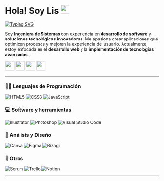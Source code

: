 # Hola! Soy Lis <img src="https://media.giphy.com/media/hvRJCLFzcasrR4ia7z/giphy.gif" width="28">
[![Typing SVG](https://readme-typing-svg.demolab.com?font=Fira+Code&weight=300&duration=3000&pause=100&color=954DF7&width=435&lines=Frontend+Development;UX%2FUI+Design;Backend+Development)](https://git.io/typing-svg)

Soy **Ingeniera de Sistemas** con experiencia en **desarrollo de software** y **soluciones tecnológicas innovadoras**. Me apasiona crear aplicaciones que optimicen procesos y mejoren la experiencia del usuario. Actualmente, estoy enfocada en el **desarrollo web** y la **implementación de tecnologías avanzadas**.

<p>
<a href="mailto:lisbeth2536@gmail.com"><img src="https://img.shields.io/badge/e‑mail-D14836.svg?style=for-the-badge&logo=GMail&logoColor=white" style="margin-bottom: 4px;" height="30px" target="_blank"></a>
<a href="https://www.instagram.com/lalelilolis/"><img src="https://img.shields.io/badge/Instagram-%23E4405F.svg?style=for-the-badge&logo=Instagram&logoColor=white" style="margin-bottom: 4px;" height="30px" target="_blank"></a>
<a href="https://www.linkedin.com/in/lisbeth-callata-churata"><img src="https://img.shields.io/badge/Linkedin-%231572B6.svg?style=for-the-badge&logo=Linkedin&logoColor=white" style="margin-bottom: 4px;" height="30px" target="_blank"></a>
<a href="https://github.com/lisbeth-callata"><img src="https://img.shields.io/badge/github-%23121011.svg?style=for-the-badge&logo=github&logoColor=white" style="margin-bottom: 4px;" height="30px" target="_blank"></a>
</p>

---

### 👩‍💻 Lenguajes de Programación

<p>
<img alt="HTML5" src="https://img.shields.io/badge/html5-%23E34F26.svg?style=for-the-badge&logo=html5&logoColor=white"></a>
<img alt="CSS3" src="https://img.shields.io/badge/css3-%231572B6.svg?style=for-the-badge&logo=css3&logoColor=white"></a>
<img alt="JavaScript" src="https://img.shields.io/badge/javascript-%23323330.svg?style=for-the-badge&logo=javascript&logoColor=%23F7DF1E"></a>
</p>

### 💻 Software y herramientas

<p>
<img alt="Illustrator" src="https://img.shields.io/badge/adobe%20illustrator-%23FF9A00.svg?style=for-the-badge&logo=adobe%20illustrator&logoColor=white"></a>
<img alt="Photoshop" src="https://img.shields.io/badge/adobe%20photoshop-%2331A8FF.svg?style=for-the-badge&logo=adobe%20photoshop&logoColor=white"></a>
<img alt="Visual Studio Code" src="https://img.shields.io/badge/Visual%20Studio%20Code-0078d7.svg?style=for-the-badge&logo=visual-studio-code&logoColor=white"></a>   
</p>

### 🎨 Análisis y Diseño

<p>
<img alt="Canva" src="https://img.shields.io/badge/Canva-%2300C4CC.svg?style=for-the-badge&logo=Canva&logoColor=white"></a>
<img alt="Figma" src="https://img.shields.io/badge/figma-%23F24E1E.svg?style=for-the-badge&logo=figma&logoColor=white"></a>
<img alt="Bizagi" src="https://img.shields.io/badge/Bizagi-%230B72A5.svg?style=for-the-badge&logo=Bizagi&logoColor=white">
</p>

### 🧰 Otros
<p>
<img alt="Scrum" src="https://img.shields.io/badge/Scrum-%230D4F8B.svg?style=for-the-badge&logo=Scrum&logoColor=white">
<img alt="Trello" src="https://img.shields.io/badge/Trello-%23026AA7.svg?style=for-the-badge&logo=Trello&logoColor=white">
<img alt="Notion" src="https://img.shields.io/badge/Notion-%23000000.svg?style=for-the-badge&logo=notion&logoColor=white">
</p>

---

<!--
**lisbeth-callata/lisbeth-callata** is a ✨ _special_ ✨ repository because its `README.md` (this file) appears on your GitHub profile.

Here are some ideas to get you started:

- 🔭 I’m currently working on ...
- 🌱 I’m currently learning ...
- 👯 I’m looking to collaborate on ...
- 🤔 I’m looking for help with ...
- 💬 Ask me about ...
- 📫 How to reach me: ...
- 😄 Pronouns: ...
- ⚡ Fun fact: ...
-->

